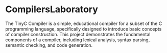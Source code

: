 # CompilersLaboratory
The TinyC Compiler is a simple, educational compiler for a subset of the C programming language, specifically designed to introduce basic concepts of compiler construction. This project demonstrates the fundamental components of a compiler, including lexical analysis, syntax parsing, semantic checking, and code generation.
